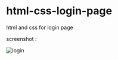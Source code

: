 # html-css-login-page
html and css for login page

screenshot :


![login](https://user-images.githubusercontent.com/89737813/135165010-02f5fef0-4997-4051-b1b9-e3bc3bf3732c.jpg)
